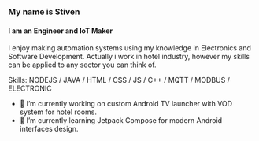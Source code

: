 ### My name is Stiven
#### I am an Engineer and IoT Maker
I enjoy making automation systems using my knowledge in Electronics and Software Development. Actually i work in hotel industry, however my skills can be applied to any sector you can think of.

Skills: NODEJS / JAVA / HTML / CSS /  JS / C++ / MQTT / MODBUS / ELECTRONIC

- 🔭 I’m currently working on custom Android TV launcher with VOD system for hotel rooms. 
- 🌱 I’m currently learning Jetpack Compose for modern Android interfaces design.
